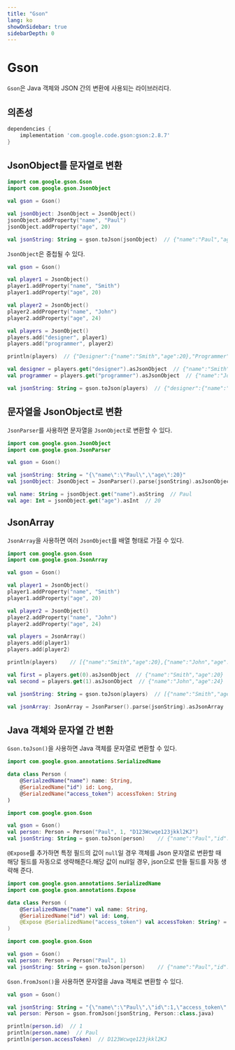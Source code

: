```yaml
---
title: "Gson"
lang: ko
showOnSidebar: true
sidebarDepth: 0
---
```

# Gson
`Gson`은 Java 객체와 JSON 간의 변환에 사용되는 라이브러리다.

## 의존성
``` groovy
dependencies {
    implementation 'com.google.code.gson:gson:2.8.7'
}
```
## JsonObject를 문자열로 변환
``` kotlin
import com.google.gson.Gson
import com.google.gson.JsonObject

val gson = Gson()

val jsonObject: JsonObject = JsonObject()
jsonObject.addProperty("name", "Paul")
jsonObject.addProperty("age", 20)

val jsonString: String = gson.toJson(jsonObject)  // {"name":"Paul","age":20}
```
`JsonObject`은 중첩될 수 있다.
``` kotlin
val gson = Gson()

val player1 = JsonObject()
player1.addProperty("name", "Smith")
player1.addProperty("age", 20)

val player2 = JsonObject()
player2.addProperty("name", "John")
player2.addProperty("age", 24)

val players = JsonObject()
players.add("designer", player1)
players.add("programmer", player2)

println(players)  // {"Designer":{"name":"Smith","age":20},"Programmer":{"name":"John","age":24}}

val designer = players.get("designer").asJsonObject  // {"name":"Smith","age":20}
val programmer = players.get("programmer").asJsonObject  // {"name":"John","age":24}

val jsonString: String = gson.toJson(players)  // {"designer":{"name":"Smith","age":20},"programmer":{"name":"John","age":24}}
```

## 문자열을 JsonObject로 변환
`JsonParser`를 사용하면 문자열을 `JsonObject`로 변환할 수 있다.
``` kotlin
import com.google.gson.JsonObject
import com.google.gson.JsonParser

val gson = Gson()

val jsonString: String = "{\"name\":\"Paul\",\"age\":20}"
val jsonObject: JsonObject = JsonParser().parse(jsonString).asJsonObject

val name: String = jsonObject.get("name").asString  // Paul
val age: Int = jsonObject.get("age").asInt  // 20
```
## JsonArray
`JsonArray`을 사용하면 여러 `JsonObject`를 배열 형태로 가질 수 있다.
``` kotlin
import com.google.gson.Gson
import com.google.gson.JsonArray

val gson = Gson()

val player1 = JsonObject()
player1.addProperty("name", "Smith")
player1.addProperty("age", 20)

val player2 = JsonObject()
player2.addProperty("name", "John")
player2.addProperty("age", 24)

val players = JsonArray()
players.add(player1)
players.add(player2)

println(players)    // [{"name":"Smith","age":20},{"name":"John","age":24}]

val first = players.get(0).asJsonObject  // {"name":"Smith","age":20}
val second = players.get(1).asJsonObject  // {"name":"John","age":24}

val jsonString: String = gson.toJson(players)  // [{"name":"Smith","age":20},{"name":"John","age":24}]

val jsonArray: JsonArray = JsonParser().parse(jsonString).asJsonArray
```


## Java 객체와 문자열 간 변환
`Gson.toJson()`을 사용하면 Java 객체를 문자열로 변환할 수 있다.
``` kotlin
import com.google.gson.annotations.SerializedName

data class Person (
    @SerialzedName("name") name: String,
    @SerialzedName("id") id: Long,
    @SerialzedName("access_token") accessToken: String
)
```
``` kotlin
import com.google.gson.Gson

val gson = Gson()
val person: Person = Person("Paul", 1, "D123Wcwqe123jkkl2KJ")
val jsonString: String = gson.toJson(person)    // {"name":"Paul","id":1,"access_token":"D123Wcwqe123jkkl2KJ"}
```

`@Expose`를 추가하면 특정 필드의 값이 `null`일 경우 객체를 Json 문자열로 변환할 때 해당 필드를 자동으로 생략해준다.해당 값이 null일 경우, json으로 만들 필드를 자동 생략해 준다.
``` kotlin
import com.google.gson.annotations.SerializedName
import com.google.gson.annotations.Expose

data class Person (
    @SerializedName("name") val name: String,
    @SerializedName("id") val id: Long,
    @Expose @SerializedName("access_token") val accessToken: String? = null
)
```
``` kotlin
import com.google.gson.Gson

val gson = Gson()
val person: Person = Person("Paul", 1)
val jsonString: String = gson.toJson(person)    // {"name":"Paul","id":1}
```

`Gson.fromJson()`을 사용하면 문자열을 Java 객체로 변환할 수 있다.

``` kotlin
val gson = Gson()

val jsonString: String = "{\"name\":\"Paul\",\"id\":1,\"access_token\":\"D123Wcwqe123jkkl2KJ\"}"
val person: Person = gson.fromJson(jsonString, Person::class.java)

println(person.id)  // 1
println(person.name)  // Paul
println(person.accessToken)  // D123Wcwqe123jkkl2KJ
```